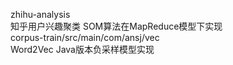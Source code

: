 zhihu-analysis <br>
知乎用户兴趣聚类 SOM算法在MapReduce模型下实现<br>
corpus-train/src/main/com/ansj/vec<br>
Word2Vec Java版本负采样模型实现
